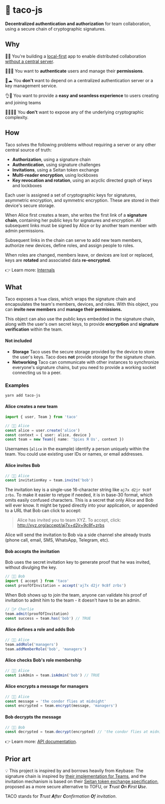# 🌮 taco-js

**Decentralized authentication and authorization** for team collaboration, using a secure chain of
cryptographic signatures.

## Why

📱🤝 You're building a [local-first](http://inkandswitch.com/local-first.html) app to enable distributed collaboration [without a central
server](http://medium.com/all-the-things/a-web-application-with-no-web-server-61000a6aed8f).

👩🏾🔑 You want to **authenticate** users and manage their **permissions**.

🚫☁ You **don't** want to depend on a centralized authentication server or a key management service.

👌💙 You want to provide a **easy and seamless experience** to users creating and joining teams

👨🏾‍💻🤪 You **don't** want to expose any of the underlying cryptographic complexity.

## How

Taco solves the following problems without requiring a server or any other central source of truth:

- **Authorization**, using a signature chain
- **Authentication**, using signature challenges
- **Invitations**, using a Seitan token exchange
- **Multi-reader encryption**, using lockboxes
- **Key revocation and rotation**, using an acyclic directed graph of keys and lockboxes

Each user is assigned a set of cryptographic keys for signatures, asymmetric encryption, and symmetric encryption. These are stored in their device's secure storage.

When Alice first creates a team, she writes the first link of a **signature chain**, containing her public keys for signatures and
encryption. All subsequent links must be signed by Alice or by another team member with admin
permissions.

Subsequent links in the chain can serve to add new team members, authorize new devices, define
roles, and assign people to roles.

When roles are changed, members leave, or devices are lost or replaced, keys
are **rotated** and associated data **re-encrypted**.

👉 Learn more: [Internals](./docs/internals.md)

## What

Taco exposes a `Team` class, which wraps the signature chain and encapsulates the team's members,
devices, and roles. With this object, you can **invite new members** and **manage their permissions.**

This object can also use the public keys embedded in the signature chain, along
with the user's own secret keys, to provide **encryption** and **signature verification** within the team.

#### Not included

- **Storage** Taco uses the secure storage provided by the device to store the user's keys.
  Taco does **not** provide storage for the signature chain.
- **Networking** Taco can communicate with other instances to synchronize everyone's signature chains, but you need to provide a working socket connecting us to a peer.

### Examples

```bash
yarn add taco-js
```

#### Alice creates a new team

```ts
import { user, Team } from 'taco'

// 👩🏾 Alice
const alice = user.create('alice')
const context = { user: alice, device }
const team = new Team({ name: 'Spies Я Us', context })
```

Usernames (`alice` in the example) identify a person uniquely within the team. You could use
existing user IDs or names, or email addresses.

#### Alice invites Bob

```ts
// 👩🏾 Alice
const invitationKey = team.invite('bob')
```

The invitation key is a single-use 16-character string like `aj7x d2jr 9c8f zrbs`. To make it easier
to retype if needed, it is in base-30 format, which omits easily confused characters. This is a
secret that only Alice and Bob will ever know. It might be typed directly into your application, or
appended to a URL that Bob can click to accept:

> Alice has invited you to team XYZ. To accept, click: http://xyz.org/accept/aj7x+d2jr+9c8f+zrbs

Alice will send the invitation to Bob via a side channel she already trusts (phone call, email, SMS, WhatsApp, Telegram, etc).

#### Bob accepts the invitation

Bob uses the secret invitation key to generate proof that he was invited, without divulging the key.

```ts
// 👴🏻 Bob
import { accept } from 'taco'
const proofOfInvitation = accept('aj7x d2jr 9c8f zrbs')
```

When Bob shows up to join the team, anyone can validate his proof of invitation to admit him to the team - it doesn't have to be an admin.

```ts
// 👳‍♂️ Charlie
team.admit(proofOfInvitation)
const success = team.has('bob') // TRUE
```

#### Alice defines a role and adds Bob

```ts
// 👩🏾 Alice
team.addRole('managers')
team.addMemberRole('bob', 'managers')
```

#### Alice checks Bob's role membership

```ts
// 👩🏾 Alice
const isAdmin = team.isAdmin('bob') // TRUE
```

#### Alice encrypts a message for managers

```ts
// 👩🏾 Alice
const message = 'the condor flies at midnight'
const encrypted = team.encrypt(message, 'managers')
```

#### Bob decrypts the message

```ts
// 👴🏻 Bob
const decrypted = team.decrypt(encrypted) // 'the condor flies at midnight'
```

👉 Learn more: [API documentation](./docs/api.md).

## Prior art

💡 This project is inspired by and borrows heavily from Keybase: The signature chain is inspired by [their implementation for Teams](https://keybase.io/docs/team), and the invitation mechanism is based on their [Seitan token exchange specification](https://keybase.io/docs/teams/seitan_v2), proposed as a more secure alternative to TOFU, or _**T**rust **O**n **F**irst **U**se_.

TACO stands for _**T**rust **A**fter **C**onfirmation **O**f invitation_.
